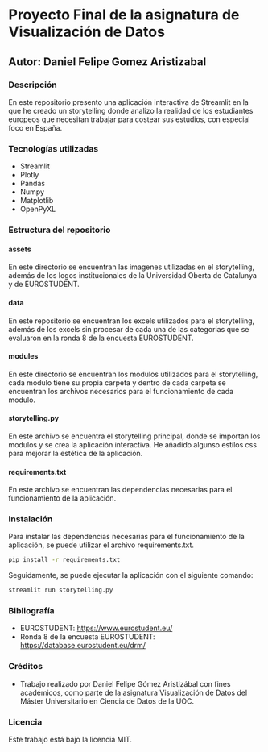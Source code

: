 # Proyecto Final de la asignatura de Visualización de Datos
## Autor: Daniel Felipe Gomez Aristizabal


### Descripción

En este repositorio presento una aplicación interactiva de Streamlit en la que he creado un storytelling donde analizo la realidad de los estudiantes europeos que necesitan trabajar para costear sus estudios, con especial foco en España.

### Tecnologías utilizadas

- Streamlit
- Plotly
- Pandas
- Numpy
- Matplotlib
- OpenPyXL

### Estructura del repositorio

#### assets

En este directorio se encuentran las imagenes utilizadas en el storytelling, además de los logos institucionales de la Universidad Oberta de Catalunya y de EUROSTUDENT.

#### data

En este repositorio se encuentran los excels utilizados para el storytelling, además de los excels sin procesar de cada una de las categorias que se evaluaron en la ronda 8 de la encuesta EUROSTUDENT.

#### modules

En este directorio se encuentran los modulos utilizados para el storytelling, cada modulo tiene su propia carpeta y dentro de cada carpeta se encuentran los archivos necesarios para el funcionamiento de cada modulo.

#### storytelling.py

En este archivo se encuentra el storytelling principal, donde se importan los modulos y se crea la aplicación interactiva. He añadido algunso estilos css para mejorar la estética de la aplicación.

#### requirements.txt

En este archivo se encuentran las dependencias necesarias para el funcionamiento de la aplicación.

### Instalación

Para instalar las dependencias necesarias para el funcionamiento de la aplicación, se puede utilizar el archivo requirements.txt.

```bash
pip install -r requirements.txt
```

Seguidamente, se puede ejecutar la aplicación con el siguiente comando:

```bash
streamlit run storytelling.py
```

### Bibliografía

- EUROSTUDENT: https://www.eurostudent.eu/
- Ronda 8 de la encuesta EUROSTUDENT: https://database.eurostudent.eu/drm/

### Créditos

- Trabajo realizado por Daniel Felipe Gómez Aristizábal con fines académicos, 
como parte de la asignatura Visualización de Datos del Máster Universitario en Ciencia de Datos de la UOC.

### Licencia

Este trabajo está bajo la licencia MIT.

